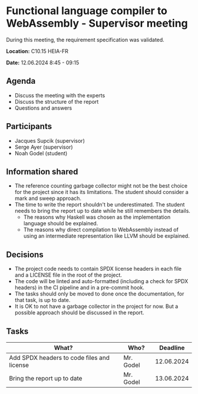 # Functional language compiler to WebAssembly - Supervisor meeting

During this meeting, the requirement specification was validated.

**Location:** C10.15 HEIA-FR

**Date:** 12.06.2024 8:45 - 09:15

## Agenda

* Discuss the meeting with the experts
* Discuss the structure of the report
* Questions and answers

## Participants

* Jacques Supcik (supervisor)
* Serge Ayer (supervisor)
* Noah Godel (student)

## Information shared

* The reference counting garbage collector might not be the best choice for the project since it has its limitations. The student should consider a mark and sweep approach.
* The time to write the report shouldn't be underestimated. The student needs to bring the report up to date while he still remembers the details.
    * The reasons why Haskell was chosen as the implementation language should be explained.
    * The reasons why direct compilation to WebAssembly instead of using an intermediate representation like LLVM should be explained.

## Decisions

* The project code needs to contain SPDX license headers in each file and a LICENSE file in the root of the project.
* The code will be linted and auto-formatted (including a check for SPDX headers) in the CI pipeline and in a pre-commit hook.
* The tasks should only be moved to done once the documentation, for that task, is up to date.
* It is OK to not have a garbage collector in the project for now. But a possible approach should be discussed in the report.

## Tasks

What?            | Who? | Deadline
---------------- | --- | ---
Add SPDX headers to code files and license | Mr. Godel | 12.06.2024
Bring the report up to date | Mr. Godel | 13.06.2024
